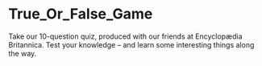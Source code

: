 # True_Or_False_Game
Take our 10-question quiz, produced with our friends at Encyclopædia Britannica. Test your knowledge – and learn some interesting things along the way.
